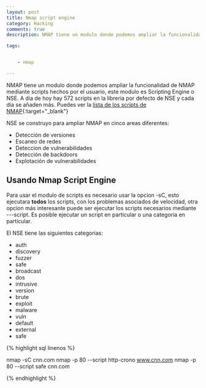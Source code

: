 ```yaml
---
layout: post
title: Nmap script engine
category: Hacking
comments: true
description: NMAP tiene un modulo donde podemos ampliar la funcionalidad de NMAP mediante scripts hechos por el usuario, este modulo es Scripting Engine o NSE.Cada dia de hoy hay 572 scripts en la libreria por defecto de NSE y cada dia se añaden más.

tags:   


    - nmap

---
```


NMAP tiene un modulo donde podemos ampliar la funcionalidad de NMAP mediante scripts hechos por el usuario, este modulo es Scripting Engine o NSE.
A dia de hoy hay 572 scripts en la libreria por defecto de NSE y cada dia se añaden más. Puedes ver la [lista de los scripts de NMAP](https://nmap.org/nsedoc/){:target="_blank"}

NSE se construyo para ampliar NMAP en cinco areas diferentes:

* Detección de versiones
* Escaneo de redes
* Deteccion de vulnerabilidades
* Detección de backdoors
* Explotación de vulnerabilidades


## Usando Nmap Script Engine

Para usar el modulo de scripts es necesario usar la opcion -sC, esto ejecutara __todos__ los scripts, con los problemas asociados de velocidad, otra opcion más interesante puede ser ejecutar los scripts necesarios mediante ---script. Es posible ejecutar un script en particular o una categoria en particular.

El NSE tiene las siguientes categorias:

* auth
* discovery
* fuzzer
* safe
* broadcast
* dos
* intrusive
* version
* brute
* exploit
* malware
* vuln
* default
* external
* safe


{% highlight sql linenos %}

nmap -sC cnn.com
nmap -p 80 --script http-crono www.cnn.com
nmap -p 80 --script safe cnn.com


{% endhighlight %}


